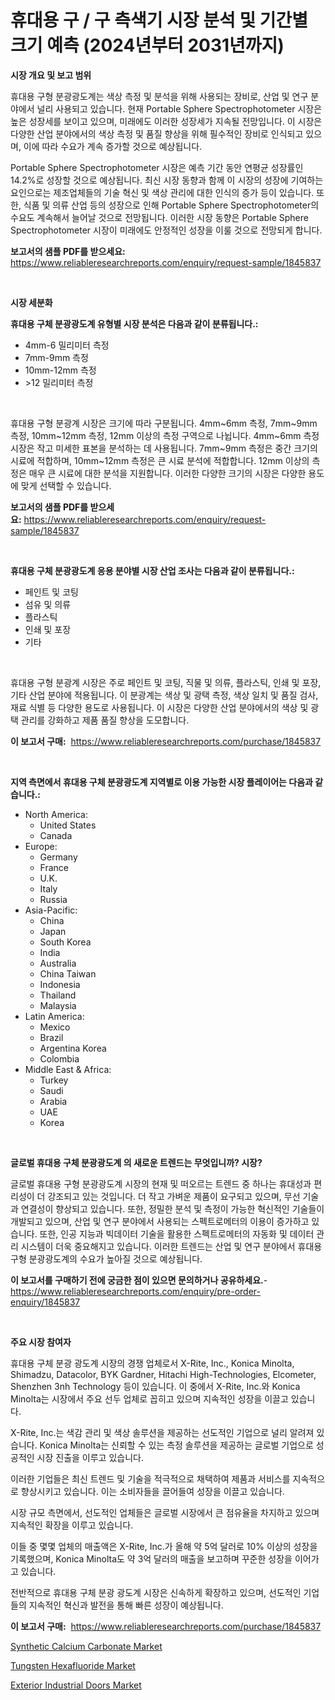 <p><h1>휴대용 구 / 구 측색기 시장 분석 및 기간별 크기 예측 (2024년부터 2031년까지)</h1></p><p><strong>시장 개요 및 보고 범위</strong></p>
<p><p>휴대용 구형 분광광도계는 색상 측정 및 분석을 위해 사용되는 장비로, 산업 및 연구 분야에서 널리 사용되고 있습니다. 현재 Portable Sphere Spectrophotometer 시장은 높은 성장세를 보이고 있으며, 미래에도 이러한 성장세가 지속될 전망입니다. 이 시장은 다양한 산업 분야에서의 색상 측정 및 품질 향상을 위해 필수적인 장비로 인식되고 있으며, 이에 따라 수요가 계속 증가할 것으로 예상됩니다. </p><p>Portable Sphere Spectrophotometer 시장은 예측 기간 동안 연평균 성장률인 14.2%로 성장할 것으로 예상됩니다. 최신 시장 동향과 함께 이 시장의 성장에 기여하는 요인으로는 제조업체들의 기술 혁신 및 색상 관리에 대한 인식의 증가 등이 있습니다. 또한, 식품 및 의류 산업 등의 성장으로 인해 Portable Sphere Spectrophotometer의 수요도 계속해서 늘어날 것으로 전망됩니다. 이러한 시장 동향은 Portable Sphere Spectrophotometer 시장이 미래에도 안정적인 성장을 이룰 것으로 전망되게 합니다.</p></p>
<p><strong>보고서의 샘플 PDF를 받으세요:</strong> <a href="https://www.reliableresearchreports.com/enquiry/request-sample/1845837">https://www.reliableresearchreports.com/enquiry/request-sample/1845837</a></p>
<p>&nbsp;</p>
<p><strong>시장 세분화</strong></p>
<p><strong>휴대용 구체 분광광도계 유형별 시장 분석은 다음과 같이 분류됩니다.:</strong></p>
<p><ul><li>4mm-6 밀리미터 측정</li><li>7mm-9mm 측정</li><li>10mm-12mm 측정</li><li>>12 밀리미터 측정</li></ul></p>
<p>&nbsp;</p>
<p><p>휴대용 구형 분광계 시장은 크기에 따라 구분됩니다. 4mm~6mm 측정, 7mm~9mm 측정, 10mm~12mm 측정, 12mm 이상의 측정 구역으로 나뉩니다. 4mm~6mm 측정 시장은 작고 미세한 표본을 분석하는 데 사용됩니다. 7mm~9mm 측정은 중간 크기의 시료에 적합하며, 10mm~12mm 측정은 큰 시료 분석에 적합합니다. 12mm 이상의 측정은 매우 큰 시료에 대한 분석을 지원합니다. 이러한 다양한 크기의 시장은 다양한 용도에 맞게 선택할 수 있습니다.</p></p>
<p><strong>보고서의 샘플 PDF를 받으세요:</strong>&nbsp;<a href="https://www.reliableresearchreports.com/enquiry/request-sample/1845837">https://www.reliableresearchreports.com/enquiry/request-sample/1845837</a></p>
<p>&nbsp;</p>
<p><strong> 휴대용 구체 분광광도계 응용 분야별 시장 산업 조사는 다음과 같이 분류됩니다.:</strong></p>
<p><ul><li>페인트 및 코팅</li><li>섬유 및 의류</li><li>플라스틱</li><li>인쇄 및 포장</li><li>기타</li></ul></p>
<p>&nbsp;</p>
<p><p>휴대용 구형 분광계 시장은 주로 페인트 및 코팅, 직물 및 의류, 플라스틱, 인쇄 및 포장, 기타 산업 분야에 적용됩니다. 이 분광계는 색상 및 광택 측정, 색상 일치 및 품질 검사, 재료 식별 등 다양한 용도로 사용됩니다. 이 시장은 다양한 산업 분야에서의 색상 및 광택 관리를 강화하고 제품 품질 향상을 도모합니다.</p></p>
<p><strong>이 보고서 구매:</strong>&nbsp; <a href="https://www.reliableresearchreports.com/purchase/1845837">https://www.reliableresearchreports.com/purchase/1845837</a></p>
<p>&nbsp;</p>
<p><strong>지역 측면에서 휴대용 구체 분광광도계 지역별로 이용 가능한 시장 플레이어는 다음과 같습니다.:</strong></p>
<p><ul>
    <li>
        North America:
        <ul>
            <li>United States</li>
            <li>Canada</li>
        </ul>
    </li>
    <li>
        Europe:
        <ul>
            <li>Germany</li>
            <li>France</li>
            <li>U.K.</li>
            <li>Italy</li>
            <li>Russia</li>
        </ul>
    </li>
    <li>
        Asia-Pacific:
        <ul>
            <li>China</li>
            <li>Japan</li>
            <li>South Korea</li>
            <li>India</li>
            <li>Australia</li>
            <li>China Taiwan</li>
            <li>Indonesia</li>
            <li>Thailand</li>
            <li>Malaysia</li>
        </ul>
    </li>
    <li>
        Latin America:
        <ul>
            <li>Mexico</li>
            <li>Brazil</li>
            <li>Argentina Korea</li>
            <li>Colombia</li>
        </ul>
    </li>
    <li>
        Middle East & Africa:
        <ul>
            <li>Turkey</li>
            <li>Saudi</li>
            <li>Arabia</li>
            <li>UAE</li>
            <li>Korea</li>
        </ul>
    </li>
    </ul></p>
<p>&nbsp;</p>
<p><strong>글로벌 휴대용 구체 분광광도계 의 새로운 트렌드는 무엇입니까? 시장?</strong></p>
<p><p>글로벌 휴대용 구형 분광광도계 시장의 현재 및 떠오르는 트렌드 중 하나는 휴대성과 편리성이 더 강조되고 있는 것입니다. 더 작고 가벼운 제품이 요구되고 있으며, 무선 기술과 연결성이 향상되고 있습니다. 또한, 정밀한 분석 및 측정이 가능한 혁신적인 기술들이 개발되고 있으며, 산업 및 연구 분야에서 사용되는 스펙트로메터의 이용이 증가하고 있습니다. 또한, 인공 지능과 빅데이터 기술을 활용한 스펙트로메터의 자동화 및 데이터 관리 시스템이 더욱 중요해지고 있습니다. 이러한 트렌드는 산업 및 연구 분야에서 휴대용 구형 분광광도계의 수요가 높아질 것으로 예상됩니다.</p></p>
<p><strong>이 보고서를 구매하기 전에 궁금한 점이 있으면 문의하거나 공유하세요.</strong>- <a href="https://www.reliableresearchreports.com/enquiry/pre-order-enquiry/1845837">https://www.reliableresearchreports.com/enquiry/pre-order-enquiry/1845837</a></p>
<p>&nbsp;</p>
<p><strong>주요 시장 참여자</strong></p>
<p><p>휴대용 구체 분광 광도계 시장의 경쟁 업체로서 X-Rite, Inc., Konica Minolta, Shimadzu, Datacolor, BYK Gardner, Hitachi High-Technologies, Elcometer, Shenzhen 3nh Technology 등이 있습니다. 이 중에서 X-Rite, Inc.와 Konica Minolta는 시장에서 주요 선두 업체로 꼽히고 있으며 지속적인 성장을 이끌고 있습니다. </p><p>X-Rite, Inc.는 색감 관리 및 색상 솔루션을 제공하는 선도적인 기업으로 널리 알려져 있습니다. Konica Minolta는 신뢰할 수 있는 측정 솔루션을 제공하는 글로벌 기업으로 성공적인 시장 진출을 이루고 있습니다. </p><p>이러한 기업들은 최신 트렌드 및 기술을 적극적으로 채택하여 제품과 서비스를 지속적으로 향상시키고 있습니다. 이는 소비자들을 끌어들여 성장을 이끌고 있습니다. </p><p>시장 규모 측면에서, 선도적인 업체들은 글로벌 시장에서 큰 점유율을 차지하고 있으며 지속적인 확장을 이루고 있습니다. </p><p>이들 중 몇몇 업체의 매출액은 X-Rite, Inc.가 올해 약 5억 달러로 10% 이상의 성장을 기록했으며, Konica Minolta도 약 3억 달러의 매출을 보고하며 꾸준한 성장을 이어가고 있습니다. </p><p>전반적으로 휴대용 구체 분광 광도계 시장은 신속하게 확장하고 있으며, 선도적인 기업들의 지속적인 혁신과 발전을 통해 빠른 성장이 예상됩니다.</p></p>
<p><strong>이 보고서 구매:</strong>&nbsp;&nbsp;<a href="https://www.reliableresearchreports.com/purchase/1845837">https://www.reliableresearchreports.com/purchase/1845837</a></p>
<p><p><a href="https://github.com/nicoletavirag/Market-Research-Report-List-2/blob/main/synthetic-calcium-carbonate-market.md">Synthetic Calcium Carbonate Market</a></p><p><a href="https://github.com/mauripalmi/Market-Research-Report-List-2/blob/main/tungsten-hexafluoride-market.md">Tungsten Hexafluoride Market</a></p><p><a href="https://github.com/redneck06/Market-Research-Report-List-2/blob/main/exterior-industrial-doors-market.md">Exterior Industrial Doors Market</a></p></p>

